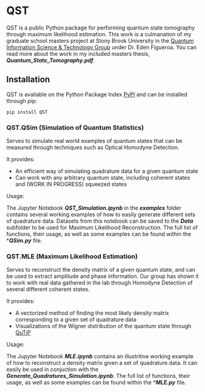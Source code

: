 # QST

QST is a public Python package for performing quantum state tomography through maximum likelihood estimation. This work is a culmanation of my graduate school masters project at Stony Brook University in the [Quantum Information Science & Technology Group](http://qit.physics.sunysb.edu/wordpress/) under Dr. Eden Figueroa. You can read more about the work in my included masters thesis, ***Quantum_State_Tomography.pdf***. 

## Installation

QST is avaliable on the Python Package Index [PyPI](https://pypi.org/project/QST/) and can be installed through pip:

    pip install QST

### QST.QSim (Simulation of Quantum Statistics)

Serves to simulate real world examples of quantum states that can be measured through techniques such as Optical Homodyne Detection.

It provides:

- An efficient way of simulating quadrature data for a given quantum state
- Can work with any arbitrary quantum state, including coherent states and (WORK IN PROGRESS) squeezed states

Usage:

The Jupyter Notebook ***QST_Simulation.ipynb*** in the ***examples*** folder contains several working examples of how to easily generate different sets of quadrature data. Datasets from this notebook can be saved to the ***Data*** subfolder to be used for Maximum Likelihood Reconstruction. The full list of functions, their usage, as well as some examples can be found within the ****QSim.py*** file.

### QST.MLE (Maximum Likelihood Estimation)

Serves to reconstruct the density matrix of a given quantum state, and can be used to extract amplitude and phase information. Our group has shown it to work with real data gathered in the lab through Homodyne Detection of several different coherent states.

It provides:

- A vectorized method of finding the most likely density matrix corresponding to a given set of quadrature data
- Visualizations of the Wigner distribution of the quantum state through [QuTiP](https://qutip.org/docs/4.0.2/guide/guide-visualization.html)

Usage:

The Jupyter Notebook ***MLE.ipynb*** contains an illustritive working example of how to reconstruct a density matrix given a set of quadrature data. It can easily be used in conjuction with the ***Generate_Quadratures_Simulation.ipynb***. The full list of functions, their usage, as well as some examples can be found within the ****MLE.py*** file.
